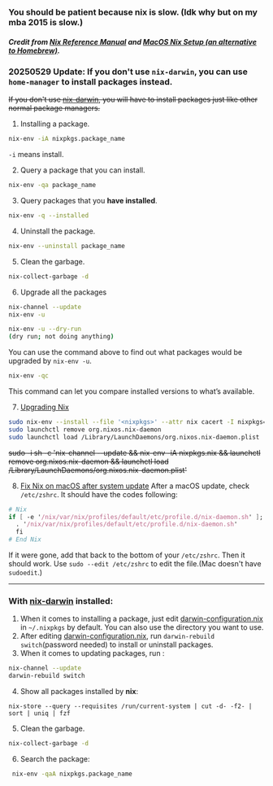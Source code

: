 ### You should be patient because nix is slow. (Idk why but on my mba 2015 is slow.)
##### Credit from [Nix Reference Manual][] and [MacOS Nix Setup (an alternative to Homebrew)][].
### 20250529 Update: If you don't use `nix-darwin`, you can use `home-manager` to install packages instead.

~~If you don't use [nix-darwin][], you will have to install packages just like other normal package managers.~~


1. Installing a package.
```bash
nix-env -iA nixpkgs.package_name
```

`-i` means install. 

2. Query a package that you can install.
```bash
nix-env -qa package_name 
```

3. Query packages that you **have installed**.
```bash
nix-env -q --installed
```

4. Uninstall the package.
```bash
nix-env --uninstall package_name
```

5. Clean the garbage.
```bash
nix-collect-garbage -d
```

6. Upgrade all the packages
```bash
nix-channel --update
nix-env -u 
```

```bash
nix-env -u --dry-run
(dry run; not doing anything)
```
You can use the command above to find out what packages would be upgraded by `nix-env -u`.

```bash
nix-env -qc
```
This command can let you compare installed versions to what’s available.

7. [Upgrading Nix][] 
```bash
sudo nix-env --install --file '<nixpkgs>' --attr nix cacert -I nixpkgs=channel:nixpkgs-unstable
sudo launchctl remove org.nixos.nix-daemon
sudo launchctl load /Library/LaunchDaemons/org.nixos.nix-daemon.plist
```
~~sudo -i sh -c 'nix-channel --update && nix-env -iA nixpkgs.nix && launchctl remove org.nixos.nix-daemon && launchctl load /Library/LaunchDaemons/org.nixos.nix-daemon.plist'~~

8. [Fix Nix on macOS after system update][]
After a macOS update, check `/etc/zshrc`. It should have the codes following: 

```nix
# Nix
if [ -e '/nix/var/nix/profiles/default/etc/profile.d/nix-daemon.sh' ]; then
  . '/nix/var/nix/profiles/default/etc/profile.d/nix-daemon.sh'
  fi
# End Nix

```
If it were gone, add that back to the bottom of your `/etc/zshrc`. Then it should work. Use `sudo --edit /etc/zshrc` to edit the file.(Mac doesn't have `sudoedit`.)

--- 

### With [nix-darwin][] installed: 

1. When it comes to installing a package, just edit [darwin-configuration.nix][] in `~/.nixpkgs` by default. You can also use the directory you want to use.
2. After editing [darwin-configuration.nix][], run `darwin-rebuild switch`(password needed) to install or uninstall packages.
3. When it comes to updating packages, run :
```bash
nix-channel --update
darwin-rebuild switch
```
4. Show all packages installed by **nix**: 
```
nix-store --query --requisites /run/current-system | cut -d- -f2- | sort | uniq | fzf
```
5. Clean the garbage.
```bash
nix-collect-garbage -d
```
6. Search the package:
```bash
 nix-env -qaA nixpkgs.package_name
```

[Upgrading Nix]: https://nixos.org/manual/nix/stable/installation/upgrading.html
[Nix Reference Manual]: https://nixos.org/manual/nix/stable/installation/upgrading.html
[Fix Nix on macOS after system update]: https://gist.github.com/meeech/0b97a86f235d10bc4e2a1116eec38e7e#check-you-have-nix
[nix-darwin]: https://github.com/LnL7/nix-darwin
[MacOS Nix Setup (an alternative to Homebrew)]: https://wickedchicken.github.io/post/macos-nix-setup/
[darwin-configuration.nix]: https://github.com/tkuwill/Nix-On-MacOS/blob/6a4e241ae6ef933ef120fe7fa4267e6200fefeb3/.nixpkgs/darwin-configuration.nix
